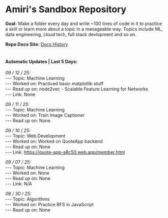# Amiri's Sandbox Repository

**Goal:** Make a folder every day and write ~100 lines of code in it to practice a skill or learn more about a topic in a manageable way. Topics include ML, data engineering, cloud tech, full stack devlopment and so on. <br> 

 **Repo Docs Site:** [Docs History](https://amirihayes.github.io/sandbox/) <br><br> 

#### Automatic Updates | Last 5 Days: 

<em>09 / 12 / 25: </em>  
---  Topic: Machine Learning  
---  Worked on: Practiced basic matplotlib stuff  
---  Read up on: node2vec - Scalable Feature Learning for Networks  
---  Link: None  

<em>09 / 11 / 25: </em>  
---  Topic: Machine Learning  
---  Worked on: Train Image Captioner  
---  Read up on: None  

<em>09 / 10 / 25: </em>  
---  Topic: Web Development  
---  Worked on: Worked on QuoteApp backend  
---  Read up on: None  
---  Link: https://quote-app-a8c50.web.app/member.html  

<em>09 / 07 / 25: </em>  
---  Topic: Machine Learning  
---  Worked on: None  
---  Read up on: None  
---  Link: N/A  

<em>08 / 30 / 25: </em>  
---  Topic: Algorithms  
---  Worked on: Practice BFS in JavaScript  
---  Read up on: None  


